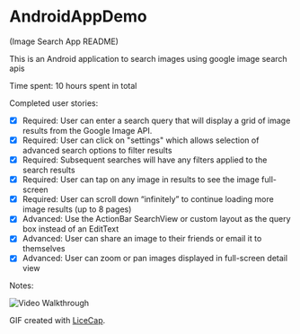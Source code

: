 # AndroidAppDemo

(Image Search App README)

This is an Android application to search images using google image search apis

Time spent: 10 hours spent in total

Completed user stories:

 * [x] Required: User can enter a search query that will display a grid of image results from the Google Image API.	
 * [x] Required: User can click on "settings" which allows selection of advanced search options to filter results
 * [x] Required: Subsequent searches will have any filters applied to the search results
 * [x] Required: User can tap on any image in results to see the image full-screen 
 * [x] Required: User can scroll down “infinitely” to continue loading more image results (up to 8 pages)
 * [x] Advanced: Use the ActionBar SearchView or custom layout as the query box instead of an EditText
 * [x] Advanced: User can share an image to their friends or email it to themselves
 * [x] Advanced: User can zoom or pan images displayed in full-screen detail view

Notes:

![Video Walkthrough](ImageSearch.gif)

GIF created with [LiceCap](http://www.cockos.com/licecap/).
